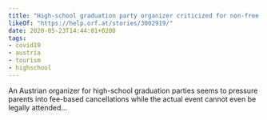 ```yaml
---
title: "High-school graduation party organizer criticized for non-free cancellations"
likeOf: "https://help.orf.at/stories/3002919/"
date: 2020-05-23T14:44:01+0200
tags:
- covid19
- austria
- tourism
- highschool
---
```

An Austrian organizer for high-school graduation parties seems to pressure parents into fee-based cancellations while the actual event cannot even be legally attended…
